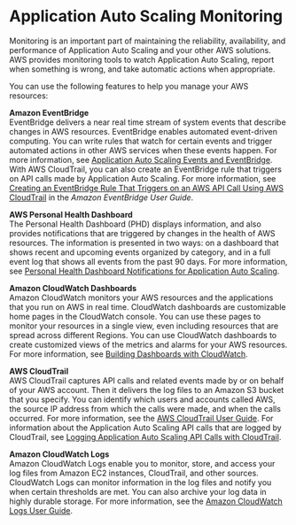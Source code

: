 # Application Auto Scaling Monitoring<a name="monitoring-overview"></a>

Monitoring is an important part of maintaining the reliability, availability, and performance of Application Auto Scaling and your other AWS solutions\. AWS provides monitoring tools to watch Application Auto Scaling, report when something is wrong, and take automatic actions when appropriate\.

You can use the following features to help you manage your AWS resources:

**Amazon EventBridge**  
EventBridge delivers a near real time stream of system events that describe changes in AWS resources\. EventBridge enables automated event\-driven computing\. You can write rules that watch for certain events and trigger automated actions in other AWS services when these events happen\. For more information, see [Application Auto Scaling Events and EventBridge](monitoring-eventbridge.md)\.  
With AWS CloudTrail, you can also create an EventBridge rule that triggers on API calls made by Application Auto Scaling\. For more information, see [Creating an EventBridge Rule That Triggers on an AWS API Call Using AWS CloudTrail](https://docs.aws.amazon.com/eventbridge/latest/userguide/create-eventbridge-cloudtrail-rule.html) in the *Amazon EventBridge User Guide*\. 

**AWS Personal Health Dashboard**  
The Personal Health Dashboard \(PHD\) displays information, and also provides notifications that are triggered by changes in the health of AWS resources\. The information is presented in two ways: on a dashboard that shows recent and upcoming events organized by category, and in a full event log that shows all events from the past 90 days\. For more information, see [Personal Health Dashboard Notifications for Application Auto Scaling](monitoring-personal-health-dashboard.md)\.

**Amazon CloudWatch Dashboards**  
Amazon CloudWatch monitors your AWS resources and the applications that you run on AWS in real time\. CloudWatch dashboards are customizable home pages in the CloudWatch console\. You can use these pages to monitor your resources in a single view, even including resources that are spread across different Regions\. You can use CloudWatch dashboards to create customized views of the metrics and alarms for your AWS resources\. For more information, see [Building Dashboards with CloudWatch](monitoring-cloudwatch.md)\.

**AWS CloudTrail**  
AWS CloudTrail captures API calls and related events made by or on behalf of your AWS account\. Then it delivers the log files to an Amazon S3 bucket that you specify\. You can identify which users and accounts called AWS, the source IP address from which the calls were made, and when the calls occurred\. For more information, see the [AWS CloudTrail User Guide](https://docs.aws.amazon.com/awscloudtrail/latest/userguide/)\. For information about the Application Auto Scaling API calls that are logged by CloudTrail, see [Logging Application Auto Scaling API Calls with CloudTrail](https://docs.aws.amazon.com/autoscaling/application/APIReference/logging-using-cloudtrail.html)\.

**Amazon CloudWatch Logs**  
Amazon CloudWatch Logs enable you to monitor, store, and access your log files from Amazon EC2 instances, CloudTrail, and other sources\. CloudWatch Logs can monitor information in the log files and notify you when certain thresholds are met\. You can also archive your log data in highly durable storage\. For more information, see the [Amazon CloudWatch Logs User Guide](https://docs.aws.amazon.com/AmazonCloudWatch/latest/logs/)\.